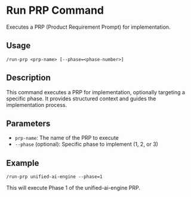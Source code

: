 # Run PRP Command

Executes a PRP (Product Requirement Prompt) for implementation.

## Usage
```
/run-prp <prp-name> [--phase=<phase-number>]
```

## Description
This command executes a PRP for implementation, optionally targeting a specific phase. It provides structured context and guides the implementation process.

## Parameters
- `prp-name`: The name of the PRP to execute
- `--phase` (optional): Specific phase to implement (1, 2, or 3)

## Example
```
/run-prp unified-ai-engine --phase=1
```

This will execute Phase 1 of the unified-ai-engine PRP.